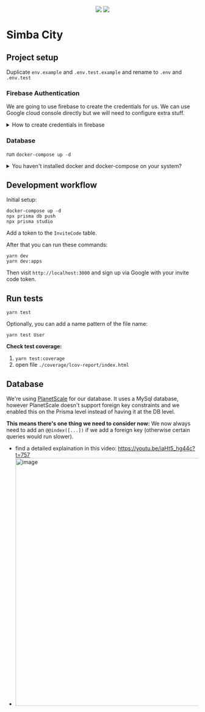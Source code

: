 <p align="center">
  <a href="https://codeclimate.com/github/Simba-City/nueno/maintainability"><img src="https://api.codeclimate.com/v1/badges/1e547d9b8a46c47be067/maintainability" /></a>
  <a href="https://codeclimate.com/github/Simba-City/nueno/test_coverage"><img src="https://api.codeclimate.com/v1/badges/1e547d9b8a46c47be067/test_coverage" /></a>
</p>

# Simba City

## Project setup

Duplicate `env.example` and `.env.test.example` and rename to `.env` and `.env.test`

### Firebase Authentication
We are going to use firebase to create the credentials for us. We can use Google cloud console directly but we will need to configure extra stuff.

<details>
<summary>How to create credentials in firebase</summary>

**Part 1:**
1. Go to firebase. Create a new account then click on add project.
2. Give a name for your app then you can leave everything as default and click next.
3. Go to the authentication tab in the sidebar. Click get started. Click on Google sign in and enable it. Now simply click on save.
4. If you click on edit again and open the Web SDK configuration accordion. You can see the credentials we need. I am showing my credentials for the demo but you shouldn’t show your credentials.
5. Now add the credentials to your `.env` file.
- <img width="612" alt="image" src="https://user-images.githubusercontent.com/98182227/174501714-304e2add-b736-4074-b755-d66b22323e76.png">

**Part 2:**
1. Stop and start your dev server `yarn dev`
2. Click on "Sign in with Google" in the app
3. You'll get an error screen. Now copy the link at which is at the bottom of the error and paste the link into a new tab. Scroll down and you will be able to see redirect URI’s.
- <img width="942" alt="image" src="https://user-images.githubusercontent.com/98182227/174501964-c5e89e2b-dc35-4b50-b43f-4b3dee8ff647.png">
4. Now click on ADD URI and add this: `http://localhost:3000/api/auth/callback/google`
- <img width="645" alt="image" src="https://user-images.githubusercontent.com/98182227/174501991-10581759-3751-41c9-a527-4af74d24da65.png">
5. Then click on save. If you try logging in. You can now log in.

</details>

### Database
run `docker-compose up -d`

<details>
<summary>You haven't installed docker and docker-compose on your system?</summary>

  <a href="https://docs.docker.com/compose/install/">Here's an installation guide</a>
  
You'll only need these commands when using docker-compose:
```bash
# start running containers
docker-compose up -d

# shut-down running containers
docker-compose down

# list running containers
docker-compose ps
```

</details>

## Development workflow

Initial setup:
```
docker-compose up -d
npx prisma db push
npx prisma studio
```

Add a token to the `InviteCode` table.

After that you can run these commands:
```
yarn dev
yarn dev:apps
```

Then visit `http://localhost:3000` and sign up via Google with your invite code token.

## Run tests
```
yarn test
```

Optionally, you can add a name pattern of the file name:
```
yarn test User
```

**Check test coverage:**
1. `yarn test:coverage`
2. open file `./coverage/lcov-report/index.html`

## Database

We're using <a href="https://planetscale.com">PlanetScale</a> for our database. It uses a MySql database, however PlanetScale doesn't support foreign key constraints and we enabled this on the Prisma level instead of having it at the DB level.

**This means there's one thing we need to consider now:**
We now always need to add an `@@index([...])` if we add a foreign key (otherwise certain queries would run slower).
- find a detailed explaination in this video: https://youtu.be/iaHt5_hg44c?t=757
- <img width="649" alt="image" src="https://user-images.githubusercontent.com/98182227/174460965-250d111e-ae44-49e2-befd-30ba235114b9.png">

